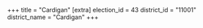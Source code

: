 +++
title = "Cardigan"
[extra]
election_id = 43
district_id = "11001"
district_name = "Cardigan"
+++
